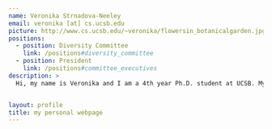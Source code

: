```yaml
---
name: Veronika Strnadova-Neeley
email: veronika [at] cs.ucsb.edu
picture: http://www.cs.ucsb.edu/~veronika/flowersin_botanicalgarden.jpg
positions:
  - position: Diversity Committee
    link: /positions#diversity_committee
  - position: President
    link: /positions#committee_executives
description: >
  Hi, my name is Veronika and I am a 4th year Ph.D. student at UCSB. My personal web page is here: http://www.cs.ucsb.edu/~veronika/ . On the Undergraduate Affairs Committee, my main job is to help plan events for computer science undergraduates. These events are meant to promote diversity, maintain a healthy level of enrollment in our department, and enhance the learning experience of our CS undergraduates at UCSB. The committee is currently planning an Array of Talks event scheduled for January 14, 2015. The theme will be "If Only I Had Known...UCSB CS Alumni share their wisdom".


layout: profile
title: my personal webpage
---
```

